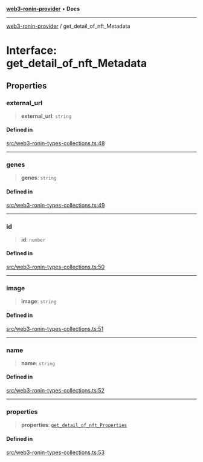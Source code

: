 [**web3-ronin-provider**](../README.md) • **Docs**

***

[web3-ronin-provider](../globals.md) / get\_detail\_of\_nft\_Metadata

# Interface: get\_detail\_of\_nft\_Metadata

## Properties

### external\_url

> **external\_url**: `string`

#### Defined in

[src/web3-ronin-types-collections.ts:48](https://github.com/chuacw/web3-ronin-provider/blob/7646ce38176c1dab59363eef0869f2efa34d498b/src/web3-ronin-types-collections.ts#L48)

***

### genes

> **genes**: `string`

#### Defined in

[src/web3-ronin-types-collections.ts:49](https://github.com/chuacw/web3-ronin-provider/blob/7646ce38176c1dab59363eef0869f2efa34d498b/src/web3-ronin-types-collections.ts#L49)

***

### id

> **id**: `number`

#### Defined in

[src/web3-ronin-types-collections.ts:50](https://github.com/chuacw/web3-ronin-provider/blob/7646ce38176c1dab59363eef0869f2efa34d498b/src/web3-ronin-types-collections.ts#L50)

***

### image

> **image**: `string`

#### Defined in

[src/web3-ronin-types-collections.ts:51](https://github.com/chuacw/web3-ronin-provider/blob/7646ce38176c1dab59363eef0869f2efa34d498b/src/web3-ronin-types-collections.ts#L51)

***

### name

> **name**: `string`

#### Defined in

[src/web3-ronin-types-collections.ts:52](https://github.com/chuacw/web3-ronin-provider/blob/7646ce38176c1dab59363eef0869f2efa34d498b/src/web3-ronin-types-collections.ts#L52)

***

### properties

> **properties**: [`get_detail_of_nft_Properties`](get_detail_of_nft_Properties.md)

#### Defined in

[src/web3-ronin-types-collections.ts:53](https://github.com/chuacw/web3-ronin-provider/blob/7646ce38176c1dab59363eef0869f2efa34d498b/src/web3-ronin-types-collections.ts#L53)
